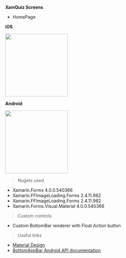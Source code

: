 **XamQuiz Screens**

- HomePage

**iOS**

<img src="https://i.imgur.com/dXDg9xF.png" width="200"> 


**Android**

<img src="https://i.imgur.com/Q8cuoVf.png" width="200">



> Nugets used

- Xamarin.Forms 4.0.0.540366
- Xamarin.FFImageLoading.Forms 2.4.11.982
- Xamarin.FFImageLoading.Forms 2.4.11.982
- Xamarin.Forms.Visual.Material 4.0.0.540366

> Custom controls

- Custom BottomBar renderer with Float Action button

> Useful links

- <a href="https://material.io/design/components/app-bars-bottom.html">Material Design</a>
- <a href="https://developer.android.com/reference/com/google/android/material/bottomappbar/BottomAppBar">BottomAppBar Android API documentation</a>
